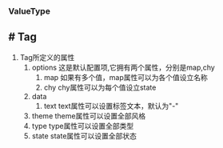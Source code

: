 ### ValueType
## # Tag
1. Tag所定义的属性
    1. options
        这是默认配置项,它拥有两个属性，分别是map,chy
        1. map
            如果有多个值，map属性可以为各个值设立名称
        2. chy
            chy属性可以为每个值设立state
    2. data
        1. text
            text属性可以设置标签文本，默认为"-"
    3. theme
        theme属性可以设置全部风格
    4. type
        type属性可以设置全部类型
    5. state
        state属性可以设置全部状态

